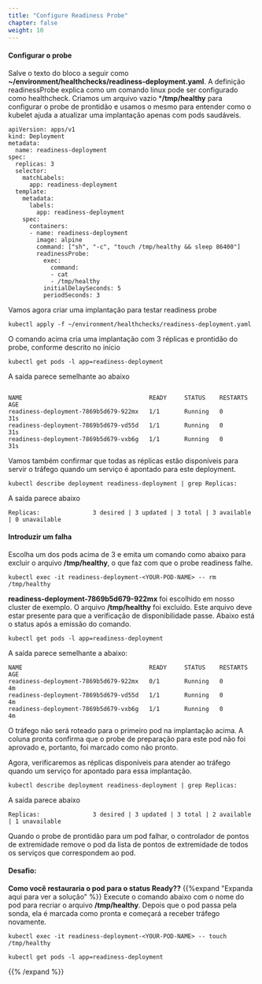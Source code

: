 ```yaml
---
title: "Configure Readiness Probe"
chapter: false
weight: 10
---
```


#### Configurar o probe

Salve o texto do bloco a seguir como **~/environment/healthchecks/readiness-deployment.yaml**. A definição readinessProbe explica como um comando linux pode ser configurado como healthcheck. Criamos um arquivo vazio ***/tmp/healthy** para configurar o probe de prontidão e usamos o mesmo para entender como o kubelet ajuda a atualizar uma implantação apenas com pods saudáveis.

```
apiVersion: apps/v1
kind: Deployment
metadata:
  name: readiness-deployment
spec:
  replicas: 3
  selector:
    matchLabels:
      app: readiness-deployment
  template:
    metadata:
      labels:
        app: readiness-deployment
    spec:
      containers:
      - name: readiness-deployment
        image: alpine
        command: ["sh", "-c", "touch /tmp/healthy && sleep 86400"]
        readinessProbe:
          exec:
            command:
            - cat
            - /tmp/healthy
          initialDelaySeconds: 5
          periodSeconds: 3

```

Vamos agora criar uma implantação para testar readiness probe

```
kubectl apply -f ~/environment/healthchecks/readiness-deployment.yaml
```

O comando acima cria uma implantação com 3 réplicas e prontidão do probe, conforme descrito no início

```
kubectl get pods -l app=readiness-deployment
```

A saída parece semelhante ao abaixo

```

NAME                                    READY     STATUS    RESTARTS   AGE
readiness-deployment-7869b5d679-922mx   1/1       Running   0          31s
readiness-deployment-7869b5d679-vd55d   1/1       Running   0          31s
readiness-deployment-7869b5d679-vxb6g   1/1       Running   0          31s
```

Vamos também confirmar que todas as réplicas estão disponíveis para servir o tráfego quando um serviço é apontado para este deployment.

```
kubectl describe deployment readiness-deployment | grep Replicas:
```

A saída parece abaixo

```
Replicas:               3 desired | 3 updated | 3 total | 3 available | 0 unavailable
```

#### Introduzir um falha
Escolha um dos pods acima de 3 e emita um comando como abaixo para excluir o arquivo **/tmp/healthy**, o que faz com que o probe readiness falhe.

```
kubectl exec -it readiness-deployment-<YOUR-POD-NAME> -- rm /tmp/healthy
```

**readiness-deployment-7869b5d679-922mx** foi escolhido em nosso cluster de exemplo. O arquivo **/tmp/healthy** foi excluído. Este arquivo deve estar presente para que a verificação de disponibilidade passe. Abaixo está o status após a emissão do comando.

```
kubectl get pods -l app=readiness-deployment
```

A saída parece semelhante a abaixo:
```
NAME                                    READY     STATUS    RESTARTS   AGE
readiness-deployment-7869b5d679-922mx   0/1       Running   0          4m
readiness-deployment-7869b5d679-vd55d   1/1       Running   0          4m
readiness-deployment-7869b5d679-vxb6g   1/1       Running   0          4m
```
O tráfego não será roteado para o primeiro pod na implantação acima. A coluna pronta confirma que o probe de preparação para este pod não foi aprovado e, portanto, foi marcado como não pronto. 

Agora, verificaremos as réplicas disponíveis para atender ao tráfego quando um serviço for apontado para essa implantação.

```
kubectl describe deployment readiness-deployment | grep Replicas:
```

A saída parece abaixo

```
Replicas:               3 desired | 3 updated | 3 total | 2 available | 1 unavailable
```

Quando o probe de prontidão para um pod falhar, o controlador de pontos de extremidade remove o pod da lista de pontos de extremidade de todos os serviços que correspondem ao pod.

#### Desafio: 
**Como você restauraria o pod para o status Ready??**
{{%expand "Expanda aqui para ver a solução" %}}
Execute o comando abaixo com o nome do pod para recriar o arquivo **/tmp/healthy**. Depois que o pod passa pela sonda, ela é marcada como pronta e começará a receber tráfego novamente.

```
kubectl exec -it readiness-deployment-<YOUR-POD-NAME> -- touch /tmp/healthy
```
```
kubectl get pods -l app=readiness-deployment
```
{{% /expand %}}

